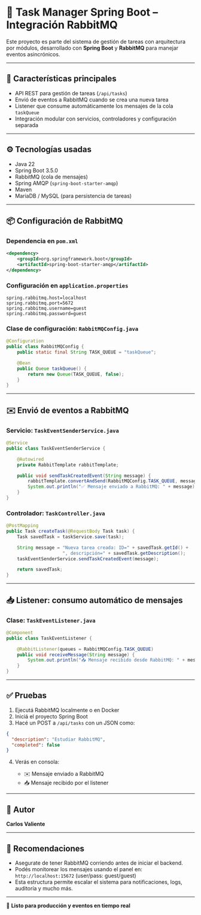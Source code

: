 # 🧠 Task Manager Spring Boot – Integración RabbitMQ

Este proyecto es parte del sistema de gestión de tareas con arquitectura por módulos, desarrollado con **Spring Boot** y **RabbitMQ** para manejar eventos asincrónicos.

---

## 🚀 Características principales

* API REST para gestión de tareas (`/api/tasks`)
* Envió de eventos a RabbitMQ cuando se crea una nueva tarea
* Listener que consume automáticamente los mensajes de la cola `taskQueue`
* Integración modular con servicios, controladores y configuración separada

---

## ⚙️ Tecnologías usadas

* Java 22
* Spring Boot 3.5.0
* RabbitMQ (cola de mensajes)
* Spring AMQP (`spring-boot-starter-amqp`)
* Maven
* MariaDB / MySQL (para persistencia de tareas)

---

## 📦 Configuración de RabbitMQ

### Dependencia en `pom.xml`

```xml
<dependency>
    <groupId>org.springframework.boot</groupId>
    <artifactId>spring-boot-starter-amqp</artifactId>
</dependency>
```

### Configuración en `application.properties`

```properties
spring.rabbitmq.host=localhost
spring.rabbitmq.port=5672
spring.rabbitmq.username=guest
spring.rabbitmq.password=guest
```

### Clase de configuración: `RabbitMQConfig.java`

```java
@Configuration
public class RabbitMQConfig {
    public static final String TASK_QUEUE = "taskQueue";

    @Bean
    public Queue taskQueue() {
        return new Queue(TASK_QUEUE, false);
    }
}
```

---

## ✉️ Envió de eventos a RabbitMQ

### Servicio: `TaskEventSenderService.java`

```java
@Service
public class TaskEventSenderService {

    @Autowired
    private RabbitTemplate rabbitTemplate;

    public void sendTaskCreatedEvent(String message) {
        rabbitTemplate.convertAndSend(RabbitMQConfig.TASK_QUEUE, message);
        System.out.println("✅ Mensaje enviado a RabbitMQ: " + message);
    }
}
```

### Controlador: `TaskController.java`

```java
@PostMapping
public Task createTask(@RequestBody Task task) {
    Task savedTask = taskService.save(task);

    String message = "Nueva tarea creada: ID=" + savedTask.getId() +
                     ", descripción=" + savedTask.getDescription();
    taskEventSenderService.sendTaskCreatedEvent(message);

    return savedTask;
}
```

---

## 📥 Listener: consumo automático de mensajes

### Clase: `TaskEventListener.java`

```java
@Component
public class TaskEventListener {

    @RabbitListener(queues = RabbitMQConfig.TASK_QUEUE)
    public void receiveMessage(String message) {
        System.out.println("📥 Mensaje recibido desde RabbitMQ: " + message);
    }
}
```

---

## ✅ Pruebas

1. Ejecutá RabbitMQ localmente o en Docker
2. Iniciá el proyecto Spring Boot
3. Hacé un POST a `/api/tasks` con un JSON como:

```json
{
  "description": "Estudiar RabbitMQ",
  "completed": false
}
```

4. Verás en consola:

   * ✉️ Mensaje enviado a RabbitMQ
   * 📥 Mensaje recibido por el listener

---

## 🧾 Autor

**Carlos Valiente** 

---

## 📌 Recomendaciones

* Asegurate de tener RabbitMQ corriendo antes de iniciar el backend.
* Podés monitorear los mensajes usando el panel en: `http://localhost:15672` (user/pass: guest/guest)
* Esta estructura permite escalar el sistema para notificaciones, logs, auditoría y mucho más.

---

🚀 **Listo para producción y eventos en tiempo real**

